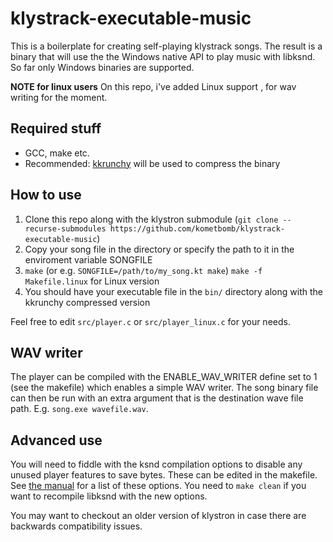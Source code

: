 # klystrack-executable-music

This is a boilerplate for creating self-playing klystrack songs. The result is a binary that will use the the Windows native API to play music with libksnd. So far only Windows binaries are supported.

**NOTE for linux users**
On this repo, i've added Linux support , for wav writing for the moment.

## Required stuff

* GCC, make etc.
* Recommended: [kkrunchy](http://www.farbrausch.de/~fg/kkrunchy/) will be used to compress the binary

## How to use

1. Clone this repo along with the klystron submodule (`git clone --recurse-submodules https://github.com/kometbomb/klystrack-executable-music`)
2. Copy your song file in the directory or specify the path to it in the enviroment variable SONGFILE
3. `make` (or e.g. `SONGFILE=/path/to/my_song.kt make`)
   `make -f Makefile.linux` for Linux version
4. You should have your executable file in the `bin/` directory along with the kkrunchy compressed version

Feel free to edit `src/player.c` or `src/player_linux.c` for your needs.

## WAV writer

The player can be compiled with the ENABLE_WAV_WRITER define set to 1 (see the makefile) which enables a simple WAV writer. The song binary file can then be run with an extra argument that is the destination wave file path. E.g. `song.exe wavefile.wav`.

## Advanced use

You will need to fiddle with the ksnd compilation options to disable any unused player features to save bytes. These can be edited in the makefile. See [the manual](https://github.com/kometbomb/klystron/wiki/libksnd#making-the-lib-smaller) for a list of these options. You need to `make clean` if you want to recompile libksnd with the new options.

You may want to checkout an older version of klystron in case there are backwards compatibility issues.
